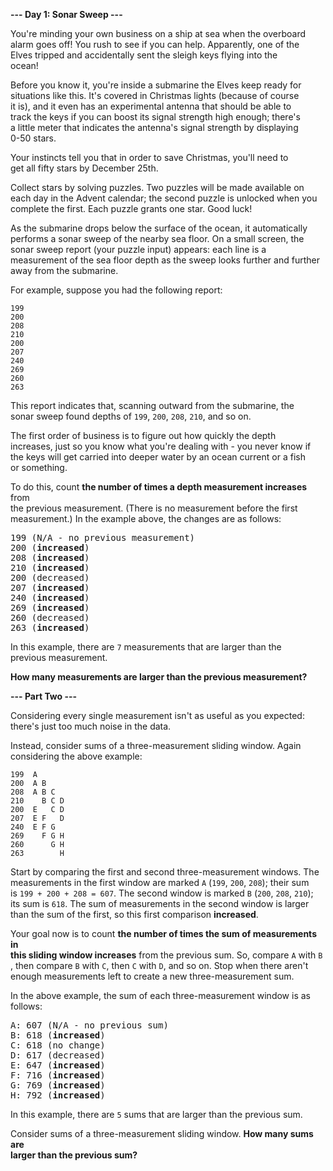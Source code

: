 **--- Day 1: Sonar Sweep ---**

You're minding your own business on a ship at sea when the overboard  
alarm goes off! You rush to see if you can help. Apparently, one of the  
Elves tripped and accidentally sent the sleigh keys flying into the  
ocean!

Before you know it, you're inside a submarine the Elves keep ready for  
situations like this. It's covered in Christmas lights (because of course  
it is), and it even has an experimental antenna that should be able to  
track the keys if you can boost its signal strength high enough; there's  
a little meter that indicates the antenna's signal strength by displaying  
0-50 stars.

Your instincts tell you that in order to save Christmas, you'll need to  
get all fifty stars by December 25th.

Collect stars by solving puzzles. Two puzzles will be made available on  
each day in the Advent calendar; the second puzzle is unlocked when you  
complete the first. Each puzzle grants one star. Good luck!

As the submarine drops below the surface of the ocean, it automatically  
performs a sonar sweep of the nearby sea floor. On a small screen, the  
sonar sweep report (your puzzle input) appears: each line is a  
measurement of the sea floor depth as the sweep looks further and further  
away from the submarine.

For example, suppose you had the following report:

```
199
200
208
210
200
207
240
269
260
263
```

This report indicates that, scanning outward from the submarine, the  
sonar sweep found depths of `199`, `200`, `208`, `210`, and so on.

The first order of business is to figure out how quickly the depth  
increases, just so you know what you're dealing with - you never know if  
the keys will get carried into deeper water by an ocean current or a fish  
or something.

To do this, count **the number of times a depth measurement increases** from  
the previous measurement. (There is no measurement before the first  measurement.) In the example above, the changes are as follows:

<pre>
199 (N/A - no previous measurement)
200 (<b>increased</b>)
208 (<b>increased</b>)
210 (<b>increased</b>)
200 (decreased)
207 (<b>increased</b>)
240 (<b>increased</b>)
269 (<b>increased</b>)
260 (decreased)
263 (<b>increased</b>)
</pre>

In this example, there are `7` measurements that are larger than the  
previous measurement.

**How many measurements are larger than the previous measurement?**

**--- Part Two ---**

Considering every single measurement isn't as useful as you expected:  
there's just too much noise in the data.

Instead, consider sums of a three-measurement sliding window. Again  
considering the above example:

```
199  A      
200  A B    
208  A B C  
210    B C D
200  E   C D
207  E F   D
240  E F G  
269    F G H
260      G H
263        H
```

Start by comparing the first and second three-measurement windows. The  
measurements in the first window are marked `A` (`199`, `200`, `208`); their sum  
is `199 + 200 + 208 = 607`. The second window is marked `B` (`200`, `208`, `210`);  
its sum is `618`. The sum of measurements in the second window is larger  
than the sum of the first, so this first comparison **increased**.

Your goal now is to count **the number of times the sum of measurements in  
this sliding window increases** from the previous sum. So, compare `A` with `B`  
, then compare `B` with `C`, then `C` with `D`, and so on. Stop when there aren't  
enough measurements left to create a new three-measurement sum.

In the above example, the sum of each three-measurement window is as  
follows:

<pre>
A: 607 (N/A - no previous sum)
B: 618 (<b>increased</b>)
C: 618 (no change)
D: 617 (decreased)
E: 647 (<b>increased</b>)
F: 716 (<b>increased</b>)
G: 769 (<b>increased</b>)
H: 792 (<b>increased</b>)
</pre>

In this example, there are `5` sums that are larger than the previous sum.

Consider sums of a three-measurement sliding window. **How many sums are  
larger than the previous sum?**